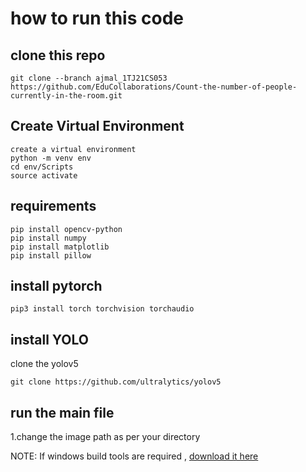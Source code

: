 # how to run this code

## clone this repo

    git clone --branch ajmal_1TJ21CS053 https://github.com/EduCollaborations/Count-the-number-of-people-currently-in-the-room.git

## Create Virtual Environment

    create a virtual environment
    python -m venv env
    cd env/Scripts
    source activate

## requirements

    pip install opencv-python
    pip install numpy
    pip install matplotlib
    pip install pillow

## install pytorch

    pip3 install torch torchvision torchaudio

## install YOLO

clone the yolov5

    git clone https://github.com/ultralytics/yolov5

## run the main file

1.change the image path as per your directory

NOTE: If windows build tools are required , [download it here](https://visualstudio.microsoft.com/downloads/?q=build+tools)
